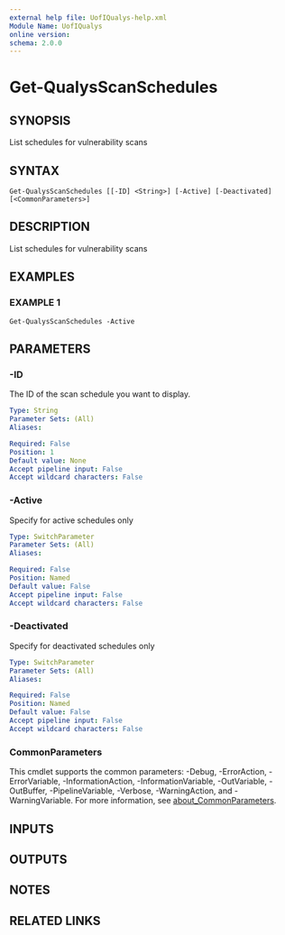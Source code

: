 ```yaml
---
external help file: UofIQualys-help.xml
Module Name: UofIQualys
online version:
schema: 2.0.0
---
```


# Get-QualysScanSchedules

## SYNOPSIS
List schedules for vulnerability scans

## SYNTAX

```
Get-QualysScanSchedules [[-ID] <String>] [-Active] [-Deactivated] [<CommonParameters>]
```

## DESCRIPTION
List schedules for vulnerability scans

## EXAMPLES

### EXAMPLE 1
```
Get-QualysScanSchedules -Active
```

## PARAMETERS

### -ID
The ID of the scan schedule you want to display.

```yaml
Type: String
Parameter Sets: (All)
Aliases:

Required: False
Position: 1
Default value: None
Accept pipeline input: False
Accept wildcard characters: False
```

### -Active
Specify for active schedules only

```yaml
Type: SwitchParameter
Parameter Sets: (All)
Aliases:

Required: False
Position: Named
Default value: False
Accept pipeline input: False
Accept wildcard characters: False
```

### -Deactivated
Specify for deactivated schedules only

```yaml
Type: SwitchParameter
Parameter Sets: (All)
Aliases:

Required: False
Position: Named
Default value: False
Accept pipeline input: False
Accept wildcard characters: False
```

### CommonParameters
This cmdlet supports the common parameters: -Debug, -ErrorAction, -ErrorVariable, -InformationAction, -InformationVariable, -OutVariable, -OutBuffer, -PipelineVariable, -Verbose, -WarningAction, and -WarningVariable. For more information, see [about_CommonParameters](http://go.microsoft.com/fwlink/?LinkID=113216).

## INPUTS

## OUTPUTS

## NOTES

## RELATED LINKS
